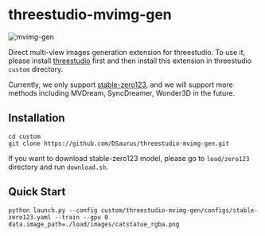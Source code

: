 # threestudio-mvimg-gen

![mvimg-gen](https://github.com/DSaurus/threestudio-mvimg-gen/assets/24589363/c1feae91-b8f6-44ea-9790-fbcd9ccc2006)


Direct multi-view images generation extension for threestudio. To use it, please install [threestudio](https://github.com/threestudio-project/threestudio) first and then install this extension in threestudio `custom` directory.

Currently, we only support [stable-zero123](https://huggingface.co/stabilityai/stable-zero123), and we will support more methods including MVDream, SyncDreamer, Wonder3D in the future.

## Installation
```
cd custom
git clone https://github.com/DSaurus/threestudio-mvimg-gen.git
```
If you want to download stable-zero123 model, please go to `load/zero123` directory and run `download.sh`.

## Quick Start
```
python launch.py --config custom/threestudio-mvimg-gen/configs/stable-zero123.yaml --train --gpu 0 data.image_path=./load/images/catstatue_rgba.png
```

